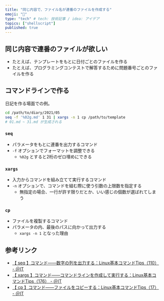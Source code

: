 ```yaml
---
title: "同じ内容で、ファイル名が連番のファイルを作成する"
emoji: "🎃"
type: "tech" # tech: 技術記事 / idea: アイデア
topics: ["shellscript"]
published: true
---
```


## 同じ内容で連番のファイルが欲しい

- たとえば、テンプレートをもとに日付ごとのファイルを作る
- たとえば、プログラミングコンテストで解答するために問題番号ごとのファイルを作る

## コマンドラインで作る

日記を作る場面での例。

```sh
cd /path/to/diary/2021/05
seq -f '%02g.md' 1 31 | xargs -n 1 cp /path/to/template
# 01.md ~ 31.md が生成される
```

### `seq`

- パラメータをもとに連番を出力するコマンド
- `-f` オプションでフォーマットを調整できる
    - `%02g` とすると2桁のゼロ埋めにできる

### `xargs`

- 入力からコマンドを組み立てて実行するコマンド
- `-n` オプションで、コマンドを組む際に使う引数の上限数を指定する
    - 無指定の場合、一行が許す限りだとか、いい感じの個数が選ばれてしまう

### `cp`

- ファイルを複製するコマンド
- パラメータの内、最後のパスに向かって出力する
    - `xargs -n 1` となった理由

## 参考リンク

- [【 seq 】コマンド――数字の列を出力する：Linux基本コマンドTips（110） - ＠IT](https://www.atmarkit.co.jp/ait/articles/1705/18/news033.html)
- [【 xargs 】コマンド――コマンドラインを作成して実行する：Linux基本コマンドTips（176） - ＠IT](https://www.atmarkit.co.jp/ait/articles/1801/19/news014.html)
- [【 cp 】コマンド――ファイルをコピーする：Linux基本コマンドTips（17） - ＠IT](https://www.atmarkit.co.jp/ait/articles/1605/31/news019.html)
